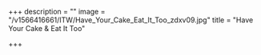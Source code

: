 +++
description = ""
image = "/v1566416661/ITW/Have_Your_Cake_Eat_It_Too_zdxv09.jpg"
title = "Have Your Cake & Eat It Too"

+++

